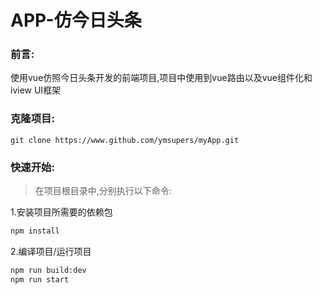 # APP-仿今日头条
### 前言:
使用vue仿照今日头条开发的前端项目,项目中使用到vue路由以及vue组件化和 iview UI框架
### 克隆项目:
	git clone https://www.github.com/ymsupers/myApp.git
### 快速开始:
>在项目根目录中,分别执行以下命令:

1.安装项目所需要的依赖包

```bash
npm install
```

2.编译项目/运行项目

```bash
npm run build:dev
npm run start
```


